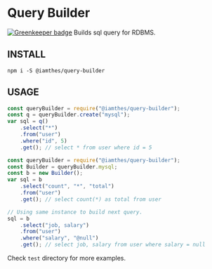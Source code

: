# Query Builder

[![Greenkeeper badge](https://badges.greenkeeper.io/unlight/query-builder.svg)](https://greenkeeper.io/)
Builds sql query for RDBMS.

## INSTALL
```
npm i -S @iamthes/query-builder
```

## USAGE
```js
const queryBuilder = require("@iamthes/query-builder");
const q = queryBuilder.create("mysql");
var sql = q()
	.select("*")
	.from("user")
	.where("id", 5)
	.get(); // select * from user where id = 5
```
```js
const queryBuilder = require("@iamthes/query-builder");
const Builder = queryBuilder.mysql;
const b = new Builder();
var sql = b
    .select("count", "*", "total")
    .from("user")
    .get(); // select count(*) as total from user

// Using same instance to build next query.
sql = b
    .select("job, salary")
    .from("user")
    .where("salary", "@null")
    .get(); // select job, salary from user where salary = null
```
Check `test` directory for more examples.